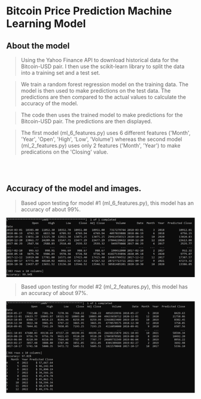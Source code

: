 # Bitcoin Price Prediction Machine Learning Model

## About the model

>Using the Yahoo Finance API to download historical data for the Bitcoin-USD pair. I then use the scikit-learn library to split the data into a training set and a test set. 

>We train a random forest regression model on the training data. The model is then used to make predictions on the test data. The predictions are then compared to the actual values to calculate the accuracy of the model. 

>The code then uses the trained model to make predictions for the Bitcoin-USD pair. The predictions are then displayed.

>The first model (ml_6_features.py) uses 6 different features ('Month', 'Year', 'Open', 'High', 'Low', 'Volume') whereas the second model (ml_2_features.py) uses only 2 features ('Month', 'Year') to make predications on the 'Closing' value.

<br>
<br>

## Accuracy of the model and images.

>Based upon testing for model #1 (ml_6_features.py), this model has an accuracy of about 99%.
<img alt="ml-model-1" src="sample_images\ml_6_f.PNG" height="auto" width="auto">

<br>

>Based upon testing for model #2 (ml_2_features.py), this model has an accuracy of about 97%.
<img alt="ml-model-2" src="sample_images\ml_2_f.PNG" height="auto" width="auto">